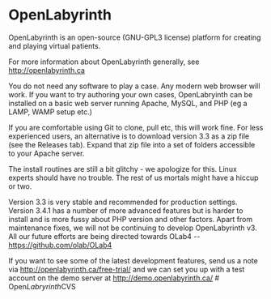 OpenLabyrinth
==============
OpenLabyrinth is an open-source (GNU-GPL3 license) platform for creating and playing virtual patients. 

For more information about OpenLabyrinth generally, see http://openlabyrinth.ca

You do not need any software to play a case. Any modern web browser will work. If you want to try authoring your own cases,
OpenLabryinth can be installed on a basic web server running Apache, MySQL, and PHP (eg a LAMP, WAMP setup etc.) 

If you are comfortable using Git to clone, pull etc, this will work fine. For less experienced users, an alternative is to 
download version 3.3 as a zip file (see the Releases tab). Expand that zip file into a set of folders accessible to your
Apache server. 

The install routines are still a bit glitchy - we apologize for this. Linux experts should have no trouble. The rest of us 
mortals might have a hiccup or two. 

Version 3.3 is very stable and recommended for production settings. Version 3.4.1 has a number of more advanced features but is harder to install and is more fussy about PHP version and other factors. Apart from maintenance fixes, we will not be continuing to develop OpenLabyrinth v3. All our future efforts are being directed towards OLab4 -- https://github.com/olab/OLab4 

If you want to see some of the latest development features, send us a note via http://openlabyrinth.ca/free-trial/ and we can set 
you up with a test account on the demo server at http://demo.openlabyrinth.ca/
#   O p e n _ L a b r y r i n t h _ C V S  
 
